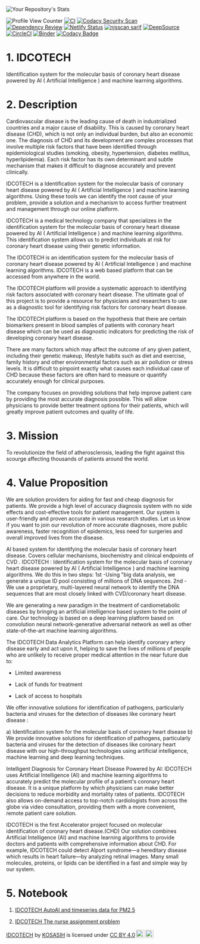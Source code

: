![Your Repository's Stats](https://github-readme-stats.vercel.app/api?username=KOSASIH&show_icons=true)

![Profile View Counter](https://komarev.com/ghpvc/?username=KOSASIH)
[![CI](https://github.com/KOSASIH/Idcotech/actions/workflows/blank.yml/badge.svg)](https://github.com/KOSASIH/Idcotech/actions/workflows/blank.yml)
[![Codacy Security Scan](https://github.com/KOSASIH/Idcotech/actions/workflows/codacy.yml/badge.svg)](https://github.com/KOSASIH/Idcotech/actions/workflows/codacy.yml)
[![Dependency Review](https://github.com/KOSASIH/Idcotech/actions/workflows/dependency-review.yml/badge.svg)](https://github.com/KOSASIH/Idcotech/actions/workflows/dependency-review.yml)
[![Netlify Status](https://api.netlify.com/api/v1/badges/9ebe2094-3ad7-4567-9214-4d0f51da37dd/deploy-status)](https://app.netlify.com/sites/idcotech/deploys)
[![njsscan sarif](https://github.com/KOSASIH/Idcotech/actions/workflows/njsscan.yml/badge.svg)](https://github.com/KOSASIH/Idcotech/actions/workflows/njsscan.yml)
[![DeepSource](https://deepsource.io/gh/KOSASIH/Idcotech.svg/?label=active+issues&show_trend=true&token=kHG-MIHOt8HEZIL5wY-JqdEM)](https://deepsource.io/gh/KOSASIH/Idcotech/?ref=repository-badge)
[![CircleCI](https://dl.circleci.com/status-badge/img/gh/KOSASIH/Idcotech/tree/main.svg?style=svg)](https://dl.circleci.com/status-badge/redirect/gh/KOSASIH/Idcotech/tree/main)
[![Binder](https://mybinder.org/badge_logo.svg)](https://mybinder.org/v2/gh/KOSASIH/Idcotech/main?labpath=README.md)
[![Codacy Badge](https://app.codacy.com/project/badge/Grade/5740acf169d046208351393ca6b48ba6)](https://www.codacy.com/gh/KOSASIH/Idcotech/dashboard?utm_source=github.com&utm_medium=referral&utm_content=KOSASIH/Idcotech&utm_campaign=Badge_Grade)

# 1. IDCOTECH

Identification system for the molecular basis of coronary heart disease powered by AI ( Artificial Intelligence ) and machine learning algorithms.

# 2. Description

Cardiovascular disease is the leading cause of death in industrialized countries and a major cause of disability. This is caused by coronary heart disease (CHD), which is not only an individual burden, but also an economic one. The diagnosis of CHD and its development are complex processes that involve multiple risk factors that have been identified through epidemiological studies (smoking, obesity, hypertension, diabetes mellitus, hyperlipidemia). Each risk factor has its own determinant and subtle mechanism that makes it difficult to diagnose accurately and prevent clinically.

IDCOTECH is a Identification system for the molecular basis of coronary heart disease powered by AI ( Artificial Intelligence ) and machine learning algorithms. Using these tools we can identify the root cause of your problem, provide a solution and a mechanism to access further treatment and management through our online platform.

IDCOTECH is a medical technology company that specializes in the identification system for the molecular basis of coronary heart disease powered by AI ( Artificial Intelligence ) and machine learning algorithms. This identification system allows us to predict individuals at risk for coronary heart disease using their genetic information.

The IDCOTECH is an identification system for the molecular basis of coronary heart disease powered by AI ( Artificial Intelligence ) and machine learning algorithms. IDCOTECH is a web based platform that can be accessed from anywhere in the world.

The IDCOTECH platform will provide a systematic approach to identifying risk factors associated with coronary heart disease. The ultimate goal of this project is to provide a resource for physicians and researchers to use as a diagnostic tool for identifying risk factors for coronary heart disease.

The IDCOTECH platform is based on the hypothesis that there are certain biomarkers present in blood samples of patients with coronary heart disease which can be used as diagnostic indicators for predicting the risk of developing coronary heart disease.

There are many factors which may affect the outcome of any given patient, including their genetic makeup, lifestyle habits such as diet and exercise, family history and other environmental factors such as air pollution or stress levels. It is difficult to pinpoint exactly what causes each individual case of CHD because these factors are often hard to measure or quantify accurately enough for clinical purposes.

The company focuses on providing solutions that help improve patient care by providing the most accurate diagnosis possible. This will allow physicians to provide better treatment options for their patients, which will greatly improve patient outcomes and quality of life.

# 3. Mission

To revolutionize the field of atherosclerosis, leading the fight against this scourge affecting thousands of patients around the world.

# 4. Value Proposition

We are solution providers for aiding for fast and cheap diagnosis for patients. We provide a high level of accuracy diagnosis system with no side effects and cost-effective tools for patient management. Our system is user-friendly and proven accurate in various research studies. Let us know if you want to join our revolution of more accurate diagnoses, more public awareness, faster recognition of epidemics, less need for surgeries and overall improved lives from the disease.

AI based system for identifying the molecular basis of coronary heart disease. Covers cellular mechanisms, biochemistry and clinical endpoints of CVD . IDCOTECH : Identification system for the molecular basis of coronary heart disease powered by AI ( Artificial Intelligence ) and machine learning algorithms. We do this in two steps: 1st -Using "big data analysis, we generate a unique ID pool consisting of millions of DNA sequences. 2nd -We use a proprietary, multi-layered neural network to identify the DNA sequences that are most closely linked with CVD/coronary heart disease.

We are generating a new paradigm in the treatment of cardiometabolic diseases by bringing an artificial intelligence based system to the point of care. Our technology is based on a deep learning platform based on convolution neural network-generative adversarial network as well as other state-of-the-art machine learning algorithms.

The IDCOTECH Data Analytics Platform can help identify coronary artery disease early and act upon it, helping to save the lives of millions of people who are unlikely to receive proper medical attention in the near future due to:

- Limited awareness
 
- Lack of funds for treatment
 
- Lack of access to hospitals

We offer innovative solutions for identification of pathogens, particularly bacteria and viruses for the detection of diseases like coronary heart disease :

a) Identification system for the molecular basis of coronary heart disease
b) We provide innovative solutions for identification of pathogens, particularly bacteria and viruses for the detection of diseases like coronary heart disease with our high-throughput technologies using artificial intelligence, machine learning and deep learning techniques.

Intelligent Diagnosis for Coronary Heart Disease Powered by AI: IDCOTECH uses Artificial Intelligence (AI) and machine learning algorithms to accurately predict the molecular profile of a patient's coronary heart disease. It is a unique platform by which physicians can make better decisions to reduce morbidity and mortality rates of patients. IDCOTECH also allows on-demand access to top-notch cardiologists from across the globe via video consultation, providing them with a more convenient, remote patient care solution.

IDCOTECH is the first Accelerator project focused on molecular identification of coronary heart disease.(CHD) Our solution combines Artificial Intelligence (AI) and machine learning algorithms to provide doctors and patients with comprehensive information about CHD. For example, IDCOTECH could detect Alport syndrome—a hereditary disease which results in heart failure—by analyzing retinal images. Many small molecules, proteins, or lipids can be identified in a fast and simple way by our system.

# 5. Notebook

1. [IDCOTECH AutoAI and timeseries data for PM2.5](https://dataplatform.cloud.ibm.com/analytics/notebooks/v2/4efd0937-3e06-43e1-b2e4-117a77f036ba/view?access_token=b5c297a253d616125535cb4485fb911ce2f7facf6386ba2097d0156c161e2630)

2. [IDCOTECH The nurse assignment problem](https://dataplatform.cloud.ibm.com/analytics/notebooks/v2/03d03c32-8149-41a4-93b3-0f10d9d4a505/view?access_token=9d1a44e1c11aad9b59f27d931f42c19d7c9a96fbfdc11f93f29cd4d127d5ecf8)

<p xmlns:cc="http://creativecommons.org/ns#" xmlns:dct="http://purl.org/dc/terms/"><a property="dct:title" rel="cc:attributionURL" href="https://github.com/KOSASIH/Idcotech">IDCOTECH</a> by <a rel="cc:attributionURL dct:creator" property="cc:attributionName" href="https://github.com/KOSASIH">KOSASIH</a> is licensed under <a href="http://creativecommons.org/licenses/by/4.0/?ref=chooser-v1" target="_blank" rel="license noopener noreferrer" style="display:inline-block;">CC BY 4.0<img style="height:22px!important;margin-left:3px;vertical-align:text-bottom;" src="https://mirrors.creativecommons.org/presskit/icons/cc.svg?ref=chooser-v1"><img style="height:22px!important;margin-left:3px;vertical-align:text-bottom;" src="https://mirrors.creativecommons.org/presskit/icons/by.svg?ref=chooser-v1"></a></p>
